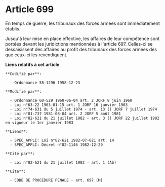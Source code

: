 # Article 699

En temps de guerre, les tribunaux des forces armées sont immédiatement établis.

Jusqu'à leur mise en place effective, les affaires de leur compétence sont portées devant les juridictions mentionnées à
l'article 697. Celles-ci se dessaisissent des affaires au profit des tribunaux des forces armées dès que ceux-ci les
revendiquent.

**Liens relatifs à cet article**

	**Codifié par**:

	  - Ordonnance 58-1296 1958-12-23

	**Modifié par**:

	  - Ordonnance 60-529 1960-06-04 art. 2 JORF 8 juin 1960
	  - Loi n°63-22 1963-01-15 art. 1 JORF 16 janvier 1963
	  - Loi n°74-631 du 5 juillet 1974 - art. 13 () JORF 7 juillet 1974
	  - Loi n°81-737 1981-08-04 art. 2 JORF 5 août 1981
	  - Loi n°82-621 du 21 juillet 1982 - art. 3 () JORF 22 juillet 1982 en vigueur le 1er janvier 1983

	**Liens**:

	  - SPEC_APPLI: Loi n°82-621 1982-07-021 art. 14
	  - SPEC_APPLI: Décret n°82-1146 1982-12-29

	**Cité par**:

	  - Loi n°82-621 du 21 juillet 1982 - art. 1 (Ab)

	**Cite**:

	  - CODE DE PROCEDURE PENALE - art. 697 (M)

